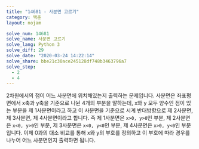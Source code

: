 ```yaml
---
title: "14681 - 사분면 고르기"
category: 백준
layout: nojam

solve_num: 14681
solve_name: 사분면 고르기
solve_lang: Python 3
solve_diff: 29
solve_date: "2020-03-24 14:22:14"
solve_share: bbe21c30ace245128df748b3463796a7
solve_step:
  - 2
  - 4
---
```


2차원에서의 점이 어느 사분면에 위치해있는지 출력하는 문제입니다. 사분면은 좌표평면에서 x축과 y축을 기준으로 나뉜 4개의 부분을 말하는데, x와 y 모두 양수인 점이 있는 부분을 제 1사분면이라고 하고 이 사분면을 기준으로 시계 반대방향으로 제 2사분면, 제 3사분면, 제 4사분면이라고 합니다. 즉 제 1사분면은 `x>0, y>0`인 부분, 제 2사분면은 `x<0, y>0`인 부분, 제 3사분면은 `x<0, y<0`인 부분, 제 4사분면은 `x>0, y<0`인 부분입니다. 이제 0과의 대소 비교를 통해 x와 y의 부호를 정의하고 이 부호에 따라 경우를 나누어 어느 사분면인지 출력하면 됩니다.
